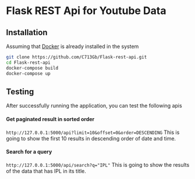 # Flask REST Api for Youtube Data

## Installation

Assuming that [Docker](https://www.docker.com/) is already installed in the system


```sh
git clone https://github.com/C713Gb/Flask-rest-api.git
cd Flask-rest-api
docker-compose build
docker-compose up
```

## Testing

After successfully running the application, you can test the following apis

#### Get paginated result in sorted order

`http://127.0.0.1:5000/api?limit=10&offset=0&order=DESCENDING`
This is going to show the first 10 results in descending order of date and time.

#### Search for a query

`http://127.0.0.1:5000/api/search?q="IPL"`
This is going to show the results of the data that has IPL in its title.
